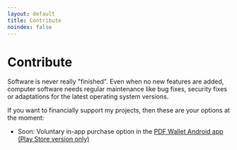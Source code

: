 ```yaml
---
layout: default
title: Contribute
noindex: false
---
```

# Contribute
Software is never really "finished". Even when no new features are added, computer software needs regular maintenance like bug fixes, security fixes or adaptations for the latest operating system versions. 
 
If you want to financially support my projects, then these are your options at the moment:
* Soon: Voluntary in-app purchase option in the [PDF Wallet Android app (Play Store version only)](https://play.google.com/store/apps/details?id=com.michaeltroger.gruenerpass)

